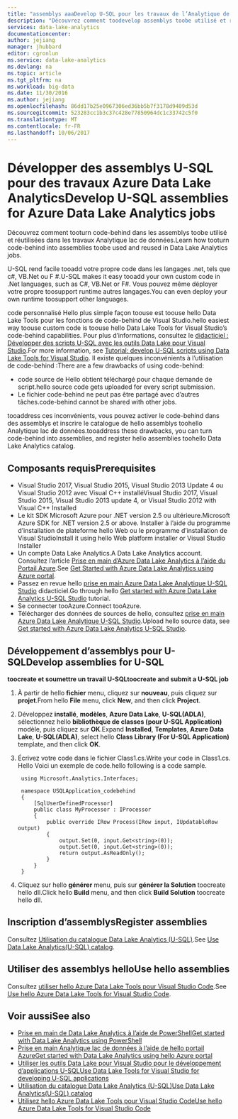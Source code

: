 ```yaml
---
title: "assemblys aaaDevelop U-SQL pour les travaux de l’Analytique de LAC de données Azure | Documents Microsoft"
description: "Découvrez comment toodevelop assemblys toobe utilisé et réutilisées dans les données de LAC Analytique travaux. "
services: data-lake-analytics
documentationcenter: 
author: jejiang
manager: jhubbard
editor: cgronlun
ms.service: data-lake-analytics
ms.devlang: na
ms.topic: article
ms.tgt_pltfrm: na
ms.workload: big-data
ms.date: 11/30/2016
ms.author: jejiang
ms.openlocfilehash: 86dd17b25e0967306ed36bb5b7f3178d9409d53d
ms.sourcegitcommit: 523283cc1b3c37c428e77850964dc1c33742c5f0
ms.translationtype: MT
ms.contentlocale: fr-FR
ms.lasthandoff: 10/06/2017
---
```

# <a name="develop-u-sql-assemblies-for-azure-data-lake-analytics-jobs"></a><span data-ttu-id="5eaaa-103">Développer des assemblys U-SQL pour des travaux Azure Data Lake Analytics</span><span class="sxs-lookup"><span data-stu-id="5eaaa-103">Develop U-SQL assemblies for Azure Data Lake Analytics jobs</span></span>
<span data-ttu-id="5eaaa-104">Découvrez comment tooturn code-behind dans les assemblys toobe utilisé et réutilisées dans les travaux Analytique lac de données.</span><span class="sxs-lookup"><span data-stu-id="5eaaa-104">Learn how tooturn code-behind into assemblies toobe used and reused in Data Lake Analytics jobs.</span></span> 

<span data-ttu-id="5eaaa-105">U-SQL rend facile tooadd votre propre code dans les langages .net, tels que c#, VB.Net ou F #.</span><span class="sxs-lookup"><span data-stu-id="5eaaa-105">U-SQL makes it easy tooadd your own custom code in .Net languages, such as C#, VB.Net or F#.</span></span> <span data-ttu-id="5eaaa-106">Vous pouvez même déployer votre propre toosupport runtime autres langages.</span><span class="sxs-lookup"><span data-stu-id="5eaaa-106">You can even deploy your own runtime toosupport other languages.</span></span>

<span data-ttu-id="5eaaa-107">code personnalisé Hello plus simple façon toouse est toouse hello Data Lake Tools pour les fonctions de code-behind de Visual Studio.</span><span class="sxs-lookup"><span data-stu-id="5eaaa-107">hello easiest way toouse custom code is toouse hello Data Lake Tools for Visual Studio’s code-behind capabilities.</span></span> <span data-ttu-id="5eaaa-108">Pour plus d’informations, consultez le [didacticiel : Développer des scripts U-SQL avec les outils Data Lake pour Visual Studio](data-lake-analytics-data-lake-tools-get-started.md).</span><span class="sxs-lookup"><span data-stu-id="5eaaa-108">For more information, see [Tutorial: develop U-SQL scripts using Data Lake Tools for Visual Studio](data-lake-analytics-data-lake-tools-get-started.md).</span></span> <span data-ttu-id="5eaaa-109">Il existe quelques inconvénients à l’utilisation de code-behind :</span><span class="sxs-lookup"><span data-stu-id="5eaaa-109">There are a few drawbacks of using code-behind:</span></span>

- <span data-ttu-id="5eaaa-110">code source de Hello obtient téléchargé pour chaque demande de script.</span><span class="sxs-lookup"><span data-stu-id="5eaaa-110">hello source code gets uploaded for every script submission.</span></span>
- <span data-ttu-id="5eaaa-111">Le fichier code-behind ne peut pas être partagé avec d’autres tâches.</span><span class="sxs-lookup"><span data-stu-id="5eaaa-111">code-behind cannot be shared with other jobs.</span></span>

<span data-ttu-id="5eaaa-112">tooaddress ces inconvénients, vous pouvez activer le code-behind dans des assemblys et inscrire le catalogue de hello assemblys toohello Analytique lac de données.</span><span class="sxs-lookup"><span data-stu-id="5eaaa-112">tooaddress these drawbacks, you can turn code-behind into assemblies, and register hello assemblies toohello Data Lake Analytics catalog.</span></span>

## <a name="prerequisites"></a><span data-ttu-id="5eaaa-113">Composants requis</span><span class="sxs-lookup"><span data-stu-id="5eaaa-113">Prerequisites</span></span>
* <span data-ttu-id="5eaaa-114">Visual Studio 2017, Visual Studio 2015, Visual Studio 2013 Update 4 ou Visual Studio 2012 avec Visual C++ installé</span><span class="sxs-lookup"><span data-stu-id="5eaaa-114">Visual Studio 2017, Visual Studio 2015, Visual Studio 2013 update 4, or Visual Studio 2012 with Visual C++ Installed</span></span>
* <span data-ttu-id="5eaaa-115">Le kit SDK Microsoft Azure pour .NET version 2.5 ou ultérieure.</span><span class="sxs-lookup"><span data-stu-id="5eaaa-115">Microsoft Azure SDK for .NET version 2.5 or above.</span></span>  <span data-ttu-id="5eaaa-116">Installer à l’aide du programme d’installation de plateforme hello Web ou le programme d’installation de Visual Studio</span><span class="sxs-lookup"><span data-stu-id="5eaaa-116">Install it using hello Web platform installer or Visual Studio Installer</span></span>
* <span data-ttu-id="5eaaa-117">Un compte Data Lake Analytics.</span><span class="sxs-lookup"><span data-stu-id="5eaaa-117">A Data Lake Analytics account.</span></span>  <span data-ttu-id="5eaaa-118">Consultez l’article [Prise en main d’Azure Data Lake Analytics à l’aide du Portail Azure](data-lake-analytics-get-started-portal.md).</span><span class="sxs-lookup"><span data-stu-id="5eaaa-118">See [Get Started with Azure Data Lake Analytics using Azure portal](data-lake-analytics-get-started-portal.md).</span></span>
* <span data-ttu-id="5eaaa-119">Passez en revue hello [prise en main Azure Data Lake Analytique U-SQL Studio](data-lake-analytics-u-sql-get-started.md) didacticiel.</span><span class="sxs-lookup"><span data-stu-id="5eaaa-119">Go through hello [Get started with Azure Data Lake Analytics U-SQL Studio](data-lake-analytics-u-sql-get-started.md) tutorial.</span></span>
* <span data-ttu-id="5eaaa-120">Se connecter tooAzure.</span><span class="sxs-lookup"><span data-stu-id="5eaaa-120">Connect tooAzure.</span></span>
* <span data-ttu-id="5eaaa-121">Télécharger des données de sources de hello, consultez [prise en main Azure Data Lake Analytique U-SQL Studio](data-lake-analytics-u-sql-get-started.md).</span><span class="sxs-lookup"><span data-stu-id="5eaaa-121">Upload hello source data, see [Get started with Azure Data Lake Analytics U-SQL Studio](data-lake-analytics-u-sql-get-started.md).</span></span> 

## <a name="develop-assemblies-for-u-sql"></a><span data-ttu-id="5eaaa-122">Développement d’assemblys pour U-SQL</span><span class="sxs-lookup"><span data-stu-id="5eaaa-122">Develop assemblies for U-SQL</span></span>

<span data-ttu-id="5eaaa-123">**toocreate et soumettre un travail U-SQL**</span><span class="sxs-lookup"><span data-stu-id="5eaaa-123">**toocreate and submit a U-SQL job**</span></span>

1. <span data-ttu-id="5eaaa-124">À partir de hello **fichier** menu, cliquez sur **nouveau**, puis cliquez sur **projet**.</span><span class="sxs-lookup"><span data-stu-id="5eaaa-124">From hello **File** menu, click **New**, and then click **Project**.</span></span>
2. <span data-ttu-id="5eaaa-125">Développez **installé**, **modèles**, **Azure Data Lake**, **U-SQL(ADLA)**, sélectionnez hello **bibliothèque de classes (pour U-SQL Application)** modèle, puis cliquez sur **OK**.</span><span class="sxs-lookup"><span data-stu-id="5eaaa-125">Expand **Installed**, **Templates**, **Azure Data Lake**, **U-SQL(ADLA)**, select hello **Class Library (For U-SQL Application)** template, and then click **OK**.</span></span>
3. <span data-ttu-id="5eaaa-126">Écrivez votre code dans le fichier Class1.cs.</span><span class="sxs-lookup"><span data-stu-id="5eaaa-126">Write your code in Class1.cs.</span></span>  <span data-ttu-id="5eaaa-127">Hello Voici un exemple de code.</span><span class="sxs-lookup"><span data-stu-id="5eaaa-127">hello following is a code sample.</span></span>

        using Microsoft.Analytics.Interfaces;

        namespace USQLApplication_codebehind
        {
            [SqlUserDefinedProcessor]
            public class MyProcessor : IProcessor
            {
                public override IRow Process(IRow input, IUpdatableRow output)
                {
                    output.Set(0, input.Get<string>(0));
                    output.Set(0, input.Get<string>(0));
                    return output.AsReadOnly();
                }
            }
        }
4. <span data-ttu-id="5eaaa-128">Cliquez sur hello **générer** menu, puis sur **générer la Solution** toocreate hello dll.</span><span class="sxs-lookup"><span data-stu-id="5eaaa-128">Click hello **Build** menu, and then click **Build Solution** toocreate hello dll.</span></span>

## <a name="register-assemblies"></a><span data-ttu-id="5eaaa-129">Inscription d’assemblys</span><span class="sxs-lookup"><span data-stu-id="5eaaa-129">Register assemblies</span></span>

<span data-ttu-id="5eaaa-130">Consultez [Utilisation du catalogue Data Lake Analytics (U-SQL)](data-lake-analytics-use-u-sql-catalog.md).</span><span class="sxs-lookup"><span data-stu-id="5eaaa-130">See [Use Data Lake Analytics(U-SQL) catalog](data-lake-analytics-use-u-sql-catalog.md).</span></span>


## <a name="use-hello-assemblies"></a><span data-ttu-id="5eaaa-131">Utiliser des assemblys hello</span><span class="sxs-lookup"><span data-stu-id="5eaaa-131">Use hello assemblies</span></span>

<span data-ttu-id="5eaaa-132">Consultez [utiliser hello Azure Data Lake Tools pour Visual Studio Code](data-lake-analytics-data-lake-tools-for-vscode.md).</span><span class="sxs-lookup"><span data-stu-id="5eaaa-132">See [Use hello Azure Data Lake Tools for Visual Studio Code](data-lake-analytics-data-lake-tools-for-vscode.md).</span></span>

## <a name="see-also"></a><span data-ttu-id="5eaaa-133">Voir aussi</span><span class="sxs-lookup"><span data-stu-id="5eaaa-133">See also</span></span>
* [<span data-ttu-id="5eaaa-134">Prise en main de Data Lake Analytics à l’aide de PowerShell</span><span class="sxs-lookup"><span data-stu-id="5eaaa-134">Get started with Data Lake Analytics using PowerShell</span></span>](data-lake-analytics-get-started-powershell.md)
* [<span data-ttu-id="5eaaa-135">Prise en main Analytique lac de données à l’aide de hello portail Azure</span><span class="sxs-lookup"><span data-stu-id="5eaaa-135">Get started with Data Lake Analytics using hello Azure portal</span></span>](data-lake-analytics-get-started-portal.md)
* [<span data-ttu-id="5eaaa-136">Utiliser les outils Data Lake pour Visual Studio pour le développement d’applications U-SQL</span><span class="sxs-lookup"><span data-stu-id="5eaaa-136">Use Data Lake Tools for Visual Studio for developing U-SQL applications</span></span>](data-lake-analytics-data-lake-tools-get-started.md)
* [<span data-ttu-id="5eaaa-137">Utilisation du catalogue Data Lake Analytics (U-SQL)</span><span class="sxs-lookup"><span data-stu-id="5eaaa-137">Use Data Lake Analytics(U-SQL) catalog</span></span>](data-lake-analytics-use-u-sql-catalog.md)
* [<span data-ttu-id="5eaaa-138">Utilisez hello Azure Data Lake Tools pour Visual Studio Code</span><span class="sxs-lookup"><span data-stu-id="5eaaa-138">Use hello Azure Data Lake Tools for Visual Studio Code</span></span>](data-lake-analytics-data-lake-tools-for-vscode.md)
